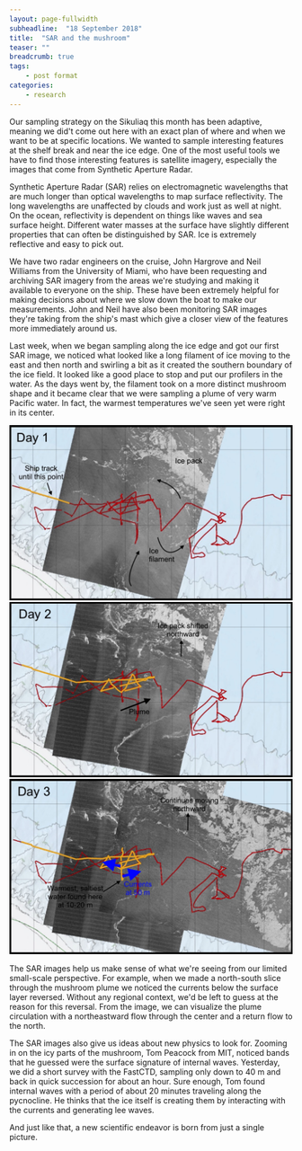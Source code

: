 ```yaml
---
layout: page-fullwidth
subheadline:  "18 September 2018"
title:  "SAR and the mushroom"
teaser: ""
breadcrumb: true
tags:
    - post format
categories:
    - research
---
```


Our sampling strategy on the Sikuliaq this month has been adaptive, meaning we did't come out here with an exact plan of where and when we want to be at specific locations. We wanted to sample interesting features at the shelf break and near the ice edge. One of the most useful tools we have to find those interesting features is satellite imagery, especially the images that come from Synthetic Aperture Radar.

Synthetic Aperture Radar (SAR) relies on electromagnetic wavelengths that are much longer than optical wavelengths to map surface reflectivity. The long wavelengths are unaffected by clouds and work just as well at night. On the ocean, reflectivity is dependent on things like waves and sea surface height. Different water masses at the surface have slightly different properties that can often be distinguished by SAR. Ice is extremely reflective and easy to pick out.

We have two radar engineers on the cruise, John Hargrove and Neil Williams from the University of Miami, who have been requesting and archiving SAR imagery from the areas we're studying and making it available to everyone on the ship. These have been extremely helpful for making decisions about where we slow down the boat to make our measurements. John and Neil have also been monitoring SAR images they're taking from the ship's mast which give a closer view of the features more immediately around us.

Last week, when we began sampling along the ice edge and got our first SAR image, we noticed what looked like a long filament of ice moving to the east and then north and swirling a bit as it created the southern boundary of the ice field. It looked like a good place to stop and put our profilers in the water. As the days went by, the filament took on a more distinct mushroom shape and it became clear that we were sampling a plume of very warm Pacific water. In fact, the warmest temperatures we've seen yet were right in its center.

<img src="/assets/img/2018_09_18_day1.jpg" width="700">

<img src="/assets/img/2018_09_18_day2.jpg" width="700">

<img src="/assets/img/2018_09_18_day3.jpg" width="700">

The SAR images help us make sense of what we're seeing from our limited small-scale perspective. For example, when we made a north-south slice through the mushroom plume we noticed the currents below the surface layer reversed. Without any regional context, we'd be left to guess at the reason for this reversal. From the image, we can visualize the plume circulation with a northeastward flow through the center and a return flow to the north.

The SAR images also give us ideas about new physics to look for. Zooming in on the icy parts of the mushroom, Tom Peacock from MIT, noticed bands that he guessed were the surface signature of internal waves. Yesterday, we did a short survey with the FastCTD, sampling only down to 40 m and back in quick succession for about an hour. Sure enough, Tom found internal waves with a period of about 20 minutes traveling along the pycnocline. He thinks that the ice itself is creating them by interacting with the currents and generating lee waves.

And just like that, a new scientific endeavor is born from just a single picture.
